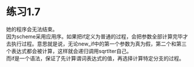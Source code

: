 # 练习1.7
她的程序会无法结束。  
因为scheme采用应用序。如果把if定义为普通的过程，会把参数全部计算完毕才去执行过程。意思就是说，无论new_if中的第一个参数为真为假，第二个和第三个表达式都会被计算，这样就会递归调用sqrtIter自己。  
而if是一个语法，保证了先计算谓词表达式的值，再选择计算特定分支的过程。

